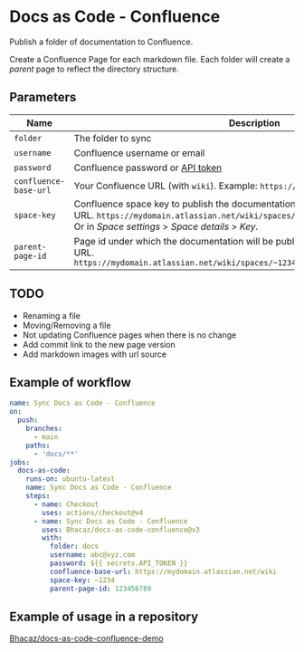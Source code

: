 # Docs as Code - Confluence

Publish a folder of documentation to Confluence.

Create a Confluence Page for each markdown file. Each folder will create a _parent_ page to reflect
the directory structure.

## Parameters

| Name                  | Description | Required |
|-----------------------| --- | --- |
| `folder`              | The folder to sync | true |
| `username`            | Confluence username or email | true |
| `password`            | Confluence password or [API token](https://support.atlassian.com/atlassian-account/docs/manage-api-tokens-for-your-atlassian-account/) | true |
| `confluence-base-url` | Your Confluence URL (with `wiki`). Example: `https://mydomain.atlassian.net/wiki` | true |
| `space-key`           | Confluence space key to publish the documentation. Located after `spaces` in the URL. `https://mydomain.atlassian.net/wiki/spaces/<<~1234>>`. <br> Or in _Space settings_ > _Space details_ > _Key_. | true |
| `parent-page-id`      | Page id under which the documentation will be published. Located after `pages` in the URL. `https://mydomain.atlassian.net/wiki/spaces/~1234/pages/<<1234>>/My+Parent+Page` | true |

## TODO

* Renaming a file
* Moving/Removing a file
* Not updating Confluence pages when there is no change
* Add commit link to the new page version
* Add markdown images with url source

## Example of workflow

```yml
name: Sync Docs as Code - Confluence
on:
  push:
    branches:
      - main
    paths:
      - 'docs/**'
jobs:
  docs-as-code:
    runs-on: ubuntu-latest
    name: Sync Docs as Code - Confluence
    steps:
      - name: Checkout
        uses: actions/checkout@v4
      - name: Sync Docs as Code - Confluence
        uses: Bhacaz/docs-as-code-confluence@v3
        with:
          folder: docs
          username: abc@xyz.com
          password: ${{ secrets.API_TOKEN }}
          confluence-base-url: https://mydomain.atlassian.net/wiki
          space-key: ~1234
          parent-page-id: 123456789
```

## Example of usage in a repository

[Bhacaz/docs-as-code-confluence-demo](https://github.com/Bhacaz/docs-as-code-confluence-demo)
